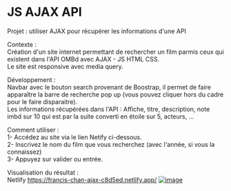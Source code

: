 # JS AJAX API<br>
Projet : utiliser AJAX pour récupérer les informations d'une API 

Contexte : <br>
Création d'un site internet permettant de rechercher un film parmis ceux qui existent dans l'API OMBd avec AJAX - JS HTML CSS. <br>
Le site est responsive avec media query.

Développement :<br>
Navbar avec le bouton search provenant de Boostrap, il permet de faire apparaître la barre de recherche pop up (vous pouvez cliquer hors du cadre pour le faire disparaitre).  <br>
Les informations récupérées dans l'API : Affiche, titre, description, note imbd sur 10 qui est par la suite converti en étoile sur 5, acteurs, ...

Comment utiliser : <br>
1- Accédez au site via le lien Netify ci-dessous.<br>
2- Inscrivez le nom du film que vous recherchez (avec l'année, si vous la connaissez)<br>
3- Appuyez sur valider ou entrée.<br>


Visualisation du résultat : <br>
Netlify https://francis-chan-ajax-c8d5ed.netlify.app/
[![image](https://github.com/ChanFrancis/JS-AJAX-API-/assets/108381402/f9c4e98d-1d9b-4673-93eb-baa32a33ce45)](https://francis-chan-ajax-c8d5ed.netlify.app/)
